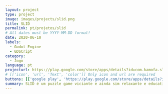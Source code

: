 ```yaml
---
layout: project
type: project
image: images/projects/slid.png
title: SLID
permalink: pt/projetos/slid
# All dates must be YYYY-MM-DD format!
date: 2020-06-10
labels:
  - Godot Engine
  - GDSCript
category:
  - Jogo
language: pt
projecturl: https://play.google.com/store/apps/details?id=com.kamofa.slid
# [['icon', 'url', 'Text', 'color']] Only icon and url are required
buttons: [['google play', 'https://play.google.com/store/apps/details?id=com.kamofa.slid', 'Play Store', 'green']]
summary: SLID é um puzzle game viciante e ainda sim relaxante e educativo, onde o objetivo principal é formar palavras com as letras existentes no tabuleiro, ganhando pontos e aprendendo novos vocábulos e suas definições com cada movimento.
---
```

